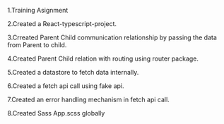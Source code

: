 1.Training Asignment

2.Created a React-typescript-project.

3.Crreated Parent Child communication relationship by passing the data from Parent to child.

4.Created Parent Child relation with routing using router package.

5.Created a datastore to fetch data internally.

6.Created a fetch api call using fake api.

7.Created an error handling mechanism in fetch api call.

8.Created Sass App.scss globally 
